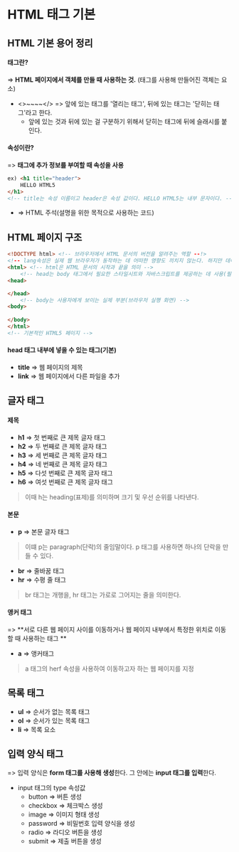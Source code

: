 # HTML 태그 기본

## HTML 기본 용어 정리

#### 태그란?

=> **HTML 페이지에서 객체를 만들 때 사용하는 것.** (태그를 사용해 만들어진 객체는 요소)

* <>~~~~</> => 앞에 있는 태그를 '열리는 태그', 뒤에 있는 태그는 '닫히는 태그'라고 한다.
  * 앞에 있는 것과 뒤에 있는 걸 구분하기 위해서 닫히는 태그에 뒤에 슬래시를 붙인다.



#### 속성이란?

=> **태그에 추가 정보를 부여할 때 속성을 사용**

```html
ex) <h1 title="header">
    HELLO HTML5
</h1>
<!-- title는 속성 이름이고 header은 속성 값이다. HELLO HTML5는 내부 문자이다. -->
```

* <!-- --> => HTML 주석(설명을 위한 목적으로 사용하는 코드)



## HTML 페이지 구조

```html
<!DOCTYPE html> <!-- 브라우저에서 HTML 문서의 버전을 알려주는 역할 --!>
<!-- lang속성은 실제 웹 브라우저가 동작하는 데 어떠한 영향도 끼치지 않는다. 하지만 데이터 네트워크 구축을 위해서는 입력하는 것이 좋다 -->
<html> <!-- html은 HTML 문서의 시작과 끝을 의미 -->
    <!-- head는 body 태그에서 필요한 스타일시트와 자바스크립트를 제공하는 데 사용(필수사항이나 특수항 기능 설정 역할) -->
<head>

</head>
    <!-- body는 사용자에게 보이는 실제 부분(브라우저 실행 화면) -->
<body>
    
</body>
</html>
<!-- 기본적인 HTML5 페이지 -->
```

#### head 태그 내부에 넣을 수 있는 태그(기본)

* **title** => 웹 페이지의 제목
* **link** => 웹 페이지에서 다른 파일을 추가

## 글자 태그

#### 제목

* **h1** => 첫 번째로 큰 제목 글자 태그
* **h2** => 두 번째로 큰 제목 글자 태그
* **h3** => 세 번째로 큰 제목 글자 태그
* **h4** => 네 번째로 큰 제목 글자 태그
* **h5** => 다섯 번째로 큰 제목 글자 태그
* **h6** => 여섯 번째로 큰 제목 글자 태그

> 이때 h는  heading(표제)를 의미하며 크기 및 우선 순위를 나타낸다.



#### 본문

* **p** => 본문 글자 태그

> 이떄 p는 paragraph(단락)의 줄임말이다. p 태그를 사용하면 하나의 단락을 만들 수 있다.

* **br** => 줄바꿈 태그
* **hr** => 수평 줄 태그

> br 태그는 개행을, hr 태그는 가로로 그어지는 줄을 의미한다.



#### 앵커 태그

=> **서로 다른 웹 페이지 사이를 이동하거나 웹 페이지 내부에서 특정한 위치로 이동할 때 사용하는 태그 **

* **a** => 앵커태그

>a 태그의 herf 속성을 사용하여 이동하고자 하는 웹 페이지를 지정



## 목록 태그

* **ul** => 순서가 없는 목록 태그
* **ol** => 순서가 있는 목록 태그
* **li** => 목록 요소



## 입력 양식 태그

=> 입력 양식은 **form 태그를 사용해 생성**한다. 그 안에는 **input 태그를 입력**한다.

* input 태그의 type 속성값
  * button => 버튼 생성
  * checkbox => 체크박스 생성
  * image => 이미지 형태 생성 
  * password => 비밀번호 입력 양식을 생성
  * radio => 라디오 버튼을 생성
  * submit => 제출 버튼을 생성 
